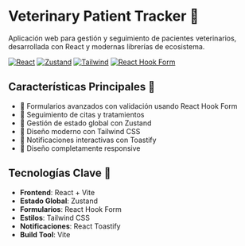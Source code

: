 # Veterinary Patient Tracker 🐾

Aplicación web para gestión y seguimiento de pacientes veterinarios, desarrollada con React y modernas librerías de ecosistema.

[![React](https://img.shields.io/badge/React-18+-61DAFB?logo=react)](https://reactjs.org/)
[![Zustand](https://img.shields.io/badge/State_Management-Zustand-9d5c9c)](https://zustand-demo.pmnd.rs/)
[![Tailwind](https://img.shields.io/badge/Styling-Tailwind_CSS-38B2AC?logo=tailwind-css)](https://tailwindcss.com/)
[![React Hook Form](https://img.shields.io/badge/Forms-React_Hook_Form-EC5990)](https://react-hook-form.com/)

## Características Principales 🚀

- 📝 Formularios avanzados con validación usando React Hook Form
- 📅 Seguimiento de citas y tratamientos
- 📁 Gestión de estado global con Zustand
- 💅 Diseño moderno con Tailwind CSS
- 📌 Notificaciones interactivas con Toastify
- 📱 Diseño completamente responsive

## Tecnologías Clave 🔧

- **Frontend**: React + Vite
- **Estado Global**: Zustand
- **Formularios**: React Hook Form
- **Estilos**: Tailwind CSS
- **Notificaciones**: React Toastify
- **Build Tool**: Vite
